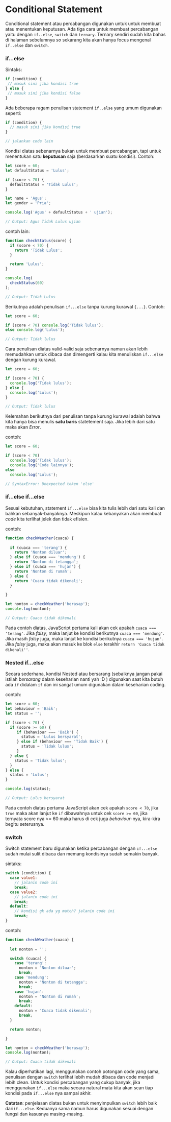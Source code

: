 # Conditional Statement

Conditional statement atau percabangan digunakan untuk untuk membuat atau menentukan keputusan. Ada tiga cara untuk membuat percabangan yaitu dengan ```if..else```, ```switch``` dan ```ternary```. Ternary sendiri sudah kita bahas di halaman sebelumnya _so_ sekarang kita akan hanya focus mengenal ```if..else``` dan ```switch```.


### if...else

Sintaks:
```javascript
if (condition) {
 // masuk sini jika kondisi true 
} else {
 // masuk sini jika kondisi false
}
```

Ada beberapa ragam penulisan statement ```if..else``` yang umum digunakan seperti:

```javascript
if (condition) {
  // masuk sini jika kondisi true
}

// jalankan code lain
```
Kondisi diatas sebenarnya bukan untuk membuat percabangan, tapi untuk menentukan satu **keputusan** saja (berdasarkan suatu kondisi). Contoh:

```javascript
let score = 60;
let defaultStatus = 'Lulus';

if (score < 70) {
  defaultStatus = 'Tidak Lulus';
}

let name = 'Agus';
let gender = 'Pria';

console.log('Agus' + defaultStatus + ' ujian');

// Output: Agus Tidak Lulus ujian
```

contoh lain:
```javascript
function checkStatus(score) {
  if (score < 70) {
    return 'Tidak Lulus';
  }

  return 'Lulus';
}

console.log(
  checkStatus(60)
);

// Output: Tidak Lulus
```

Berikutnya adalah penulisan ```if...else``` tanpa kurung kurawal ```{...}```. Contoh:
```javascript
let score = 60;

if (score < 70) console.log('Tidak lulus');
else console.log('Lulus');

// Output: Tidak lulus
```

Cara penulisan diatas valid-valid saja sebenarnya namun akan lebih memudahkan untuk dibaca dan dimengerti kalau kita menuliskan ```if...else``` dengan kurung kurawal. 

```javascript
let score = 60;

if (score < 70) {
  console.log('Tidak lulus');
} else {
  console.log('Lulus');
}

// Output: Tidak lulus
```

Kelemahan berikutnya dari penulisan tanpa kurung kurawal adalah bahwa kita hanya bisa menulis **satu baris** statetement saja. Jika lebih dari satu maka akan _Error_.

contoh:
```javascript
let score = 60;

if (score < 70) 
  console.log('Tidak lulus');
  console.log('Code lainnya');
else 
  console.log('Lulus');

// SyntaxError: Unexpected token 'else'
```

### if...else if...else
Sesuai kebutuhan, statement ```if...else``` bisa kita tulis lebih dari satu kali dan bahkan sebanyak-banyaknya. Meskipun kalau kebanyakan akan membuat _code_ kita terlihat jelek dan tidak efisien.

contoh:
```javascript
function checkWeather(cuaca) {
  
  if (cuaca === 'terang') {
    return 'Nonton diluar';
  } else if (cuaca === 'mendung') {
    return 'Nonton di tetangga';
  } else if (cuaca === 'hujan') {
    return 'Nonton di rumah';
  } else {
    return 'Cuaca tidak dikenali';
  }

}

let nonton = checkWeather('berasap');
console.log(nonton);

// Output: Cuaca tidak dikenali
```
Pada contoh diatas, JavaScript pertama kali akan cek apakah ```cuaca === 'terang'```. Jika _falsy_, maka lanjut ke kondisi berikutnya ```cuaca === 'mendung'```. Jika masih _falsy_ juga, maka lanjut ke kondisi berikutnya ```cuaca === 'hujan'```. Jika _falsy_ juga, maka akan masuk ke blok ```else``` terakhir ```return 'Cuaca tidak dikenali''```.


### Nested if...else
Secara sederhana, kondisi Nested atau bersarang (sebaiknya jangan pakai istilah _bersarang_ dalam keseharian nanti yah :D ) digunakan saat kita butuh ada ```if``` didalam ```if``` dan ini sangat umum digunakan dalam keseharian coding.

contoh:
```javascript
let score = 60;
let behaviour = 'Baik';
let status = '';

if (score < 70) {
  if (score >= 60) {
     if (behaviour === 'Baik') {
       status = 'Lulus bersyarat';
     } else if (behaviour === 'Tidak Baik') {
       status = 'Tidak lulus';
     } 
  } else {
    status = 'Tidak lulus';
  }
} else {
  status = 'Lulus';
}

console.log(status);

// Output: Lulus bersyarat
```
Pada contoh diatas pertama JavaScript akan cek apakah ```score < 70```, jika ```true``` maka akan lanjut ke ```if``` dibawahnya
untuk cek ```score >= 60```, jika ternyata score nya >= 60 maka harus di cek juga _behaviour_-nya, kira-kira begitu seterusnya.

### switch

Switch statement baru digunakan ketika percabangan dengan ```if...else``` sudah mulai sulit dibaca dan memang kondisinya sudah semakin banyak.

sintaks:
```javascript
switch (condition) {
  case value1:
    // jalanin code ini
    break;
  case value2:
    // jalanin code ini
    break;
  default:
    // kondisi gk ada yg match? jalanin code ini
    break;
}
```

contoh:
```javascript
function checkWeather(cuaca) {
  
  let nonton = '';

  switch (cuaca) {
    case 'terang':
      nonton = 'Nonton diluar';
      break;
    case 'mendung':
      nonton = 'Nonton di tetangga';
      break;
    case 'hujan':
      nonton = 'Nonton di rumah';
      break;
    default:
      nonton = 'Cuaca tidak dikenali';
      break;  
  }

  return nonton;

}

let nonton = checkWeather('berasap');
console.log(nonton);

// Output: Cuaca tidak dikenali
```
Kalau diperhatikan lagi, menggunakan contoh potongan code yang sama, penulisan dengan ```switch``` terlihat lebih mudah dibaca dan code menjadi lebih clean. Untuk kondisi percabangan yang cukup banyak, jika menggunakan ```if...else``` maka secara natural mata kita akan scan tiap kondisi pada  ```if...else``` nya sampai akhir.

**Catatan**: penjelasan diatas bukan untuk menyimpulkan ```switch``` lebih baik dari```if...else```. Keduanya sama namun harus digunakan sesuai dengan fungsi dan kasusnya masing-masing. 